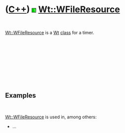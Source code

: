 



 

 

 

 

 

([C++](Cpp.md)) ![Wt](PicWt.png) [Wt::WFileResource](CppWFileResource.md)
===========================================================================

 

[Wt::WFileResource](CppWFileResource.md) is a [Wt](CppWt.md)
[class](CppClass.md) for a timer.

 

 

 

 

 

Examples
--------

 

[Wt::WFileResource](CppWFileResource.md) is used in, among others:

-   ...

 

 

 

 

 





 



